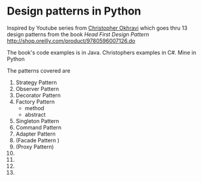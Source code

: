 # Design patterns in Python

Inspired by Youtube series from [Christopher Okhravi](https://www.youtube.com/channel/UCbF-4yQQAWw-UnuCd2Azfzg) which goes thru 13 design patterns from the book *Head First Design Pattern* <http://shop.oreilly.com/product/9780596007126.do>

The book's code examples is in Java. Christophers examples in C#. Mine in Python

The patterns covered are

1. Strategy Pattern
1. Observer Pattern
1. Decorator Pattern
1. Factory Pattern
    - method
    - abstract
1. Singleton Pattern
1. Command Pattern
1. Adapter Pattern
1. (Facade Pattern )
1. (Proxy Pattern)
1.
1.
1.
1. 

